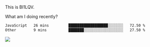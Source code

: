 This is BI1LQV.

What am I doing recently?

<!--START_SECTION:waka-->

```txt
JavaScript   26 mins         ██████████████████░░░░░░░   72.50 %
Other        9 mins          ███████░░░░░░░░░░░░░░░░░░   27.50 %
```

<!--END_SECTION:waka-->

<img src="https://github-readme-stats.vercel.app/api?username=bi1lqv&show_icons=true&count_private=true">
